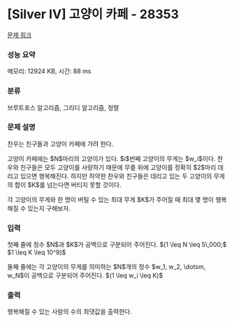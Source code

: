 # [Silver IV] 고양이 카페 - 28353 

[문제 링크](https://www.acmicpc.net/problem/28353) 

### 성능 요약

메모리: 12924 KB, 시간: 88 ms

### 분류

브루트포스 알고리즘, 그리디 알고리즘, 정렬

### 문제 설명

<p>찬우는 친구들과 고양이 카페에 가려 한다.</p>

<p>고양이 카페에는 $N$마리의 고양이가 있다. $i$번째 고양이의 무게는 $w_i$이다. 찬우와 친구들은 모두 고양이를 사랑하기 때문에 무릎 위에 고양이를 정확히 $2$마리 데리고 있으면 행복해진다. 하지만 허약한 찬우와 친구들은 데리고 있는 두 고양이의 무게의 합이 $K$를 넘는다면 버티지 못할 것이다.</p>

<p>각 고양이의 무게와 한 명이 버틸 수 있는 최대 무게 $K$가 주어질 때 최대 몇 명이 행복해질 수 있는지 구해보자.</p>

### 입력 

 <p>첫째 줄에 정수 $N$과 $K$가 공백으로 구분되어 주어진다. $(1 \leq N \leq 5\,000;$ $1 \leq K \leq 10^9)$</p>

<p>둘째 줄에는 각 고양이의 무게를 의미하는 $N$개의 정수 $w_1, w_2, \dotsm, w_N$이 공백으로 구분되어 주어진다. $(1 \leq w_i \leq K)$</p>

### 출력 

 <p>행복해질 수 있는 사람의 수의 최댓값을 출력한다.</p>

